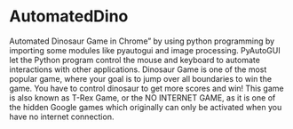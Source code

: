 # AutomatedDino
Automated Dinosaur Game in Chrome” by using python programming by importing some modules like pyautogui and image processing. PyAutoGUI let the Python program control the mouse and keyboard to automate interactions with other applications. Dinosaur Game is one of the most popular game, where your goal is to jump over all boundaries to win the game. You have to control dinosaur to get more scores and win! This game is also known as T-Rex Game, or the NO INTERNET GAME, as it is one of the hidden Google games which originally can only be activated when you have no internet connection.

